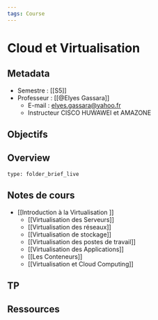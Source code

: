 ```yaml
---
tags: Course
---
```


# Cloud et Virtualisation 
## Metadata 
* Semestre : [[S5]]
* Professeur : [[@Elyes Gassara]]
	* E-mail : elyes.gassara@yahoo.fr
	* Instructeur CISCO HUWAWEI et AMAZONE

## Objectifs

## Overview
 
```ccard
type: folder_brief_live
```
 
## Notes de cours
* [[Introduction à la Virtualisation ]]
	* [[Virtualisation des Serveurs]]
	* [[Virtualisation des réseaux]]
	* [[Virtualisation de stockage]]
	* [[Virtualisation des postes de travail]]
	* [[Virtualisation des Applications]]
	* [[Les Conteneurs]]
	* [[Virtualisation et Cloud Computing]]
## TP
## Ressources 